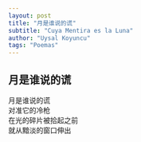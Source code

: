 ```yaml
---
layout: post
title: "月是谁说的谎"
subtitle: "Cuya Mentira es la Luna"
author: "Uysal Koyuncu"
tags: "Poemas"
---
```


## 月是谁说的谎

月是谁说的谎  
对准它的冷枪  
在光的碎片被拾起之前  
就从黯淡的窗口伸出
